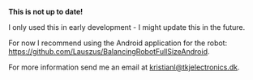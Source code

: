 __This is not up to date!__

I only used this in early development - I might update this in the future.

For now I recommend using the Android application for the robot: <https://github.com/Lauszus/BalancingRobotFullSizeAndroid>.

For more information send me an email at <kristianl@tkjelectronics.dk>.